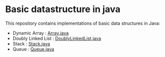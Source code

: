 # Basic datastructure in java 

This repository contains implementations of basic data structures in Java:

 - Dynamic Array : [Array.java](src/datastructure/Array.java)
 - Doubly Linked List : [DoublyLinkedList.java](src/datastructure/DoublyLinkedList.java)
 - Stack : [Stack.java](src/datastructure/Stack.java)
 - Queue : [Queue.java](src/datastructure/Queue.java)

